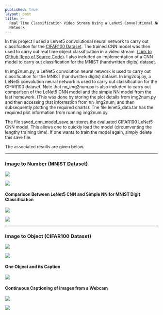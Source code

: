 ```yaml
---
published: true
layout: post
title: >-
  Real Time Classification Video Stream Using a LeNet5 Convolutional Neural
  Network
---
```

In this project I used a LeNet5 convolutional neural network to carry out classifcation for the [CIFAR100 Dataset](https://www.cs.toronto.edu/~kriz/cifar.html). The trained CNN model was then used to carry out real time object classification in a video stream. [(Link to Github Repo of Source Code)](https://github.com/aakashpydi/CIFAR100-CNN-Model). I also included an implementation of a CNN model to carry out classification for the MNIST (handwritten digits) dataset. 


In img2num.py, a LeNet5 convolution neural network is used to carry out classification for the MNIST (handwritten digits) dataset. In img2obj.py, a LeNet5 convolution neural network is used to carry out classification for the CIFAR100 dataset. Note that nn_img2num.py is also included to carry out comparison of the LeNet5 CNN model and the simple NN model from the last homework. (This was done by storing the plot details from img2num.py and then accessing that information from nn_img2num, and then subsequently plotting the required charts). The file lenet5_data.tar has the required plot information from running img2num.py.

The file saved_cnn_model_save.tar stores the evaluated CIFAR100 LeNet5 CNN model. This allows one to quickly load the model (circumventing the lengthy training time). If one wants to train the model again, simply delete this save file.

The associated results are given below.

---

### Image to Number (MNIST Dataset)
![]({{site.baseurl}}/images/cifar100-cnn-images/lenet5_time_vs_epochs.png)

![]({{site.baseurl}}/images/cifar100-cnn-images/lenet5_error_vs_epochs.png)

#### Comparison Between LeNet5 CNN and Simple NN for MNIST Digit Classification

![]({{site.baseurl}}/images/cifar100-cnn-images/comparison_1.png)

![]({{site.baseurl}}/images/cifar100-cnn-images/comparison_2.png)

---

### Image to Object (CIFAR100 Dataset)

![]({{site.baseurl}}/images/cifar100-cnn-images/cifar_100_lenet5_time_vs_epochs.png)

![]({{site.baseurl}}/images/cifar100-cnn-images/cifar_100_lenet5_error_vs_epochs.png)

#### One Object and its Caption

![]({{site.baseurl}}/images/cifar100-cnn-images/obj_classified.png)

#### Continuous Captioning of Images from a Webcam

![]({{site.baseurl}}/images/cifar100-cnn-images/boy.png)

![]({{site.baseurl}}/images/cifar100-cnn-images/bowl.png)
